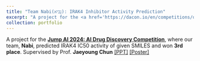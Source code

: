 ```yaml
---
title: "Team Nabi(נָבִיא): IRAK4 Inhibitor Activity Prediction"
excerpt: "A project for the <a href='https://dacon.io/en/competitions/official/236336/overview/description'><b>Jump AI 2024: AI Drug Discovery Competition</b></a>, where our team, <b>Nabi</b>, predicted IRAK4 IC50 activity of given SMILES and won <b>3rd place</b>. Supervised by Prof. <b>Jaeyoung Chun</b> <a href='https://docs.google.com/presentation/d/1pIisD9sVf9C2-k3BMpiftzBL9fMo5g3igolpRQcgHbQ/edit?usp=sharing'>[PPT]</a> <a href='https://docs.google.com/presentation/d/1qFfN28qXwNlgYS2YKq8d0g6Ketx-fRLAdFfkktFImCs/edit?usp=sharing'>[Poster]</a>"
collection: portfolio
---
```


A project for the <a href='https://dacon.io/en/competitions/official/236336/overview/description'><b>Jump AI 2024: AI Drug Discovery Competition</b></a>, where our team, <b>Nabi</b>, predicted IRAK4 IC50 activity of given SMILES and won <b>3rd place</b>. Supervised by Prof. <b>Jaeyoung Chun</b> <a href='https://docs.google.com/presentation/d/1pIisD9sVf9C2-k3BMpiftzBL9fMo5g3igolpRQcgHbQ/edit?usp=sharing'>[PPT]</a> <a href='https://docs.google.com/presentation/d/1qFfN28qXwNlgYS2YKq8d0g6Ketx-fRLAdFfkktFImCs/edit?usp=sharing'>[Poster]</a>